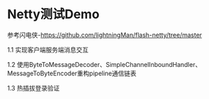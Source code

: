 # Netty测试Demo
参考闪电侠-https://github.com/lightningMan/flash-netty/tree/master

1.1 实现客户端服务端消息交互

1.2 使用ByteToMessageDecoder、SimpleChannelInboundHandler、MessageToByteEncoder重构pipeline通信链表

1.3 热插拔登录验证

